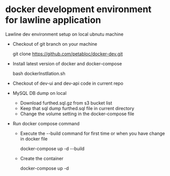 
# docker development environment for lawline application

Lawline dev environment setup on local ubnutu machine

 - Checkout of git branch on your machine 

     git clone https://github.com/petabloc/docker-dev.git

 - Install latest version of docker and docker-compose

      bash dockerInstllation.sh

 - Checkout of dev-ui and dev-api code in current repo


 - MySQL DB dump on local

    - Download furthed.sql.gz from s3 bucket list
    - Keep that sql dump furthed.sql file in current directory
    - Change the volume setting in the docker-compose file

 - Run docker compose command

   - Execute the --build command for first time or when you have change in docker file

        docker-compose up -d --build 
   - Create the container

        docker-compose up -d 
